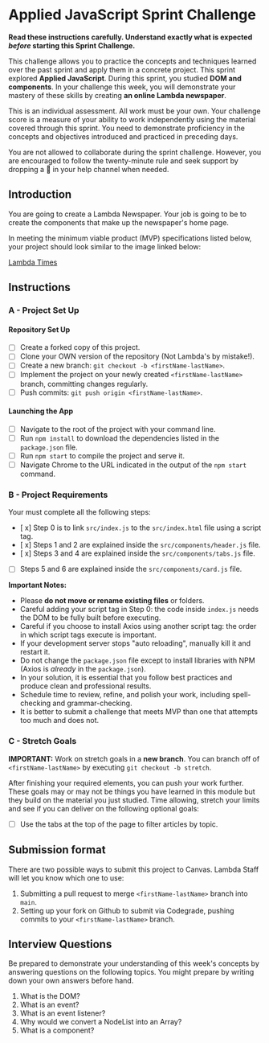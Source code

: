 # Applied JavaScript Sprint Challenge

**Read these instructions carefully. Understand exactly what is expected _before_ starting this Sprint Challenge.**

This challenge allows you to practice the concepts and techniques learned over the past sprint and apply them in a concrete project. This sprint explored **Applied JavaScript**. During this sprint, you studied **DOM and components**. In your challenge this week, you will demonstrate your mastery of these skills by creating **an online Lambda newspaper**.

This is an individual assessment. All work must be your own. Your challenge score is a measure of your ability to work independently using the material covered through this sprint. You need to demonstrate proficiency in the concepts and objectives introduced and practiced in preceding days.

You are not allowed to collaborate during the sprint challenge. However, you are encouraged to follow the twenty-minute rule and seek support by dropping a :wave: in your help channel when needed.

## Introduction

You are going to create a Lambda Newspaper. Your job is going to be to create the components that make up the newspaper's home page.

In meeting the minimum viable product (MVP) specifications listed below, your project should look similar to the image linked below:

[Lambda Times](https://tk-assets.lambdaschool.com/cac4803c-6e8f-4846-be0e-b20d82a34a73_lambda-times.png)

## Instructions

### A - Project Set Up

#### Repository Set Up

- [ ] Create a forked copy of this project.
- [ ] Clone your OWN version of the repository (Not Lambda's by mistake!).
- [ ] Create a new branch: `git checkout -b <firstName-lastName>`.
- [ ] Implement the project on your newly created `<firstName-lastName>` branch, committing changes regularly.
- [ ] Push commits: `git push origin <firstName-lastName>`.

#### Launching the App

- [ ] Navigate to the root of the project with your command line.
- [ ] Run `npm install` to download the dependencies listed in the `package.json` file.
- [ ] Run `npm start` to compile the project and serve it.
- [ ] Navigate Chrome to the URL indicated in the output of the `npm start` command.

### B - Project Requirements

Your must complete all the following steps:

- [ x] Step 0 is to link `src/index.js` to the `src/index.html` file using a script tag.
- [ x] Steps 1 and 2 are explained inside the `src/components/header.js` file.
- [ x] Steps 3 and 4 are explained inside the `src/components/tabs.js` file.
- [ ] Steps 5 and 6 are explained inside the `src/components/card.js` file.

**Important Notes:**

- Please **do not move or rename existing files** or folders.
- Careful adding your script tag in Step 0: the code inside `index.js` needs the DOM to be fully built before executing.
- Careful if you choose to install Axios using another script tag: the order in which script tags execute is important.
- If your development server stops "auto reloading", manually kill it and restart it.
- Do not change the `package.json` file except to install libraries with NPM (Axios is _already_ in the `package.json`).
- In your solution, it is essential that you follow best practices and produce clean and professional results.
- Schedule time to review, refine, and polish your work, including spell-checking and grammar-checking.
- It is better to submit a challenge that meets MVP than one that attempts too much and does not.

### C - Stretch Goals

**IMPORTANT:** Work on stretch goals in a **new branch**. You can branch off of `<firstName-lastName>` by executing `git checkout -b stretch`.

After finishing your required elements, you can push your work further. These goals may or may not be things you have learned in this module but they build on the material you just studied. Time allowing, stretch your limits and see if you can deliver on the following optional goals:

- [ ] Use the tabs at the top of the page to filter articles by topic.

## Submission format

There are two possible ways to submit this project to Canvas. Lambda Staff will let you know which one to use:

1. Submitting a pull request to merge `<firstName-lastName>` branch into `main`.
2. Setting up your fork on Github to submit via Codegrade, pushing commits to your `<firstName-lastName>` branch.

## Interview Questions

Be prepared to demonstrate your understanding of this week's concepts by answering questions on the following topics. You might prepare by writing down your own answers before hand.

1. What is the DOM?
2. What is an event?
3. What is an event listener?
4. Why would we convert a NodeList into an Array?
5. What is a component?
